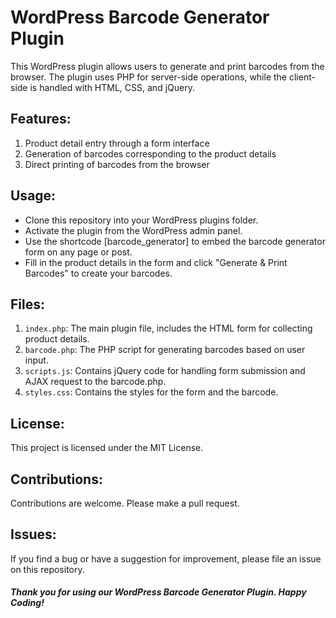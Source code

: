 # WordPress Barcode Generator Plugin

This WordPress plugin allows users to generate and print barcodes from the browser. The plugin uses PHP for server-side operations, while the client-side is handled with HTML, CSS, and jQuery.

## Features:

1. Product detail entry through a form interface
2. Generation of barcodes corresponding to the product details
3. Direct printing of barcodes from the browser

## Usage:
* Clone this repository into your WordPress plugins folder.
* Activate the plugin from the WordPress admin panel.
* Use the shortcode [barcode_generator] to embed the barcode generator form on any page or post.
* Fill in the product details in the form and click "Generate & Print Barcodes" to create your barcodes.

## Files:
1. `index.php`: The main plugin file, includes the HTML form for collecting product details.
2. `barcode.php`: The PHP script for generating barcodes based on user input.
3. `scripts.js`: Contains jQuery code for handling form submission and AJAX request to the barcode.php.
4. `styles.css`: Contains the styles for the form and the barcode.

## License:

This project is licensed under the MIT License.

## Contributions:

Contributions are welcome. Please make a pull request.

## Issues:

If you find a bug or have a suggestion for improvement, please file an issue on this repository.

##### Thank you for using our WordPress Barcode Generator Plugin. Happy Coding!
